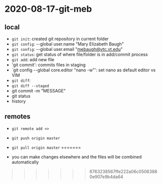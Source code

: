 # 2020-08-17-git-meb
## local

- `git init`: created git repository in current folder
- `git config`: --global user.name "Mary Elizabeth Baugh"
- `git config`: --global user.email "mebaugh@vtc.vt.edu"
- `git status`: get status of where file/folder is in add/commit process
- `git add`: add new file
- 'git commit': commits files in staging 
- `git config --global  core.editor "nano -w"': set nano as default editor vs VIM 
- `git diff`:
- `git diff --staged`
- git commit -m "MESSAGE"
- git status
- history
## remotes
- `git remote add <>`
- `git push origin master`
- `git pull origin master`
=======





- you can make changes elsewhere and the files will be combined automatically
>>>>>>> 6763238567ffe222a06c05063880e907e9b4da64
